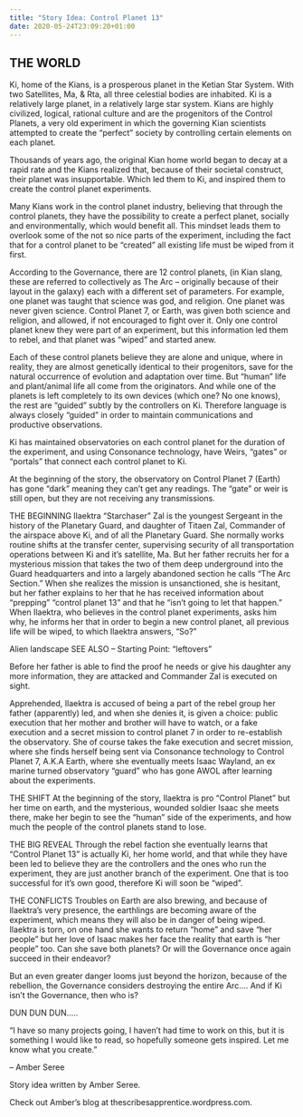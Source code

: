 ```yaml
---
title: "Story Idea: Control Planet 13"
date: 2020-05-24T23:09:20+01:00
---
```


<h2>THE WORLD</h2>

Ki, home of the Kians, is a prosperous planet in the Ketian Star System. With two Satellites, Ma, & Rta, all three celestial bodies are inhabited. Ki is a relatively large planet, in a relatively large star system. Kians are highly civilized, logical, rational culture and are the progenitors of the Control Planets, a very old experiment in which the governing Kian scientists attempted to create the “perfect” society by controlling certain elements on each planet.

Thousands of years ago, the original Kian home world began to decay at a rapid rate and the Kians realized that, because of their societal construct, their planet was insupportable. Which led them to Ki, and inspired them to create the control planet experiments.

Many Kians work in the control planet industry, believing that through the control planets, they have the possibility to create a perfect planet, socially and environmentally, which would benefit all. This mindset leads them to overlook some of the not so nice parts of the experiment, including the fact that for a control planet to be “created” all existing life must be wiped from it first.

According to the Governance, there are 12 control planets, (in Kian slang, these are referred to collectively as The Arc – originally because of their layout in the galaxy) each with a different set of parameters. For example, one planet was taught that science was god, and religion. One planet was never given science. Control Planet 7, or Earth, was given both science and religion, and allowed, if not encouraged to fight over it. Only one control planet knew they were part of an experiment, but this information led them to rebel, and that planet was “wiped” and started anew.

Each of these control planets believe they are alone and unique, where in reality, they are almost genetically identical to their progenitors, save for the natural occurrence of evolution and adaptation over time. But “human” life and plant/animal life all come from the originators. And while one of the planets is left completely to its own devices (which one? No one knows), the rest are “guided” subtly by the controllers on Ki. Therefore language is always closely “guided” in order to maintain communications and productive observations.

Ki has maintained observatories on each control planet for the duration of the experiment, and using Consonance technology, have Weirs, “gates” or “portals” that connect each control planet to Ki.

At the beginning of the story, the observatory on Control Planet 7 (Earth) has gone “dark” meaning they can’t get any readings. The “gate” or weir is still open, but they are not receiving any transmissions.

THE BEGINNING
Ilaektra “Starchaser” Zal is the youngest Sergeant in the history of the Planetary Guard, and daughter of Titaen Zal, Commander of the airspace above Ki, and of all the Planetary Guard. She normally works routine shifts at the transfer center, supervising security of all transportation operations between Ki and it’s satellite, Ma. But her father recruits her for a mysterious mission that takes the two of them deep underground into the Guard headquarters and into a largely abandoned section he calls “The Arc Section.” When she realizes the mission is unsanctioned, she is hesitant, but her father explains to her that he has received information about “prepping” “control planet 13” and that he “isn’t going to let that happen.” When Ilaektra, who believes in the control planet experiments, asks him why, he informs her that in order to begin a new control planet, all previous life will be wiped, to which Ilaektra answers, “So?”

Alien landscape
SEE ALSO – Starting Point: “leftovers”

Before her father is able to find the proof he needs or give his daughter any more information, they are attacked and Commander Zal is executed on sight.

Apprehended, Ilaektra is accused of being a part of the rebel group her father (apparently) led, and when she denies it, is given a choice: public execution that her mother and brother will have to watch, or a fake execution and a secret mission to control planet 7 in order to re-establish the observatory. She of course takes the fake execution and secret mission, where she finds herself being sent via Consonance technology to Control Planet 7, A.K.A Earth, where she eventually meets Isaac Wayland, an ex marine turned observatory “guard” who has gone AWOL after learning about the experiments.

THE SHIFT
At the beginning of the story, Ilaektra is pro “Control Planet” but her time on earth, and the mysterious, wounded soldier Isaac she meets there, make her begin to see the “human” side of the experiments, and how much the people of the control planets stand to lose.

THE BIG REVEAL
Through the rebel faction she eventually learns that “Control Planet 13” is actually Ki, her home world, and that while they have been led to believe they are the controllers and the ones who run the experiment, they are just another branch of the experiment. One that is too successful for it’s own good, therefore Ki will soon be “wiped”.

THE CONFLICTS
Troubles on Earth are also brewing, and because of Ilaektra’s very presence, the earthlings are becoming aware of the experiment, which means they will also be in danger of being wiped. Ilaektra is torn, on one hand she wants to return “home” and save “her people” but her love of Isaac makes her face the reality that earth is “her people” too. Can she save both planets? Or will the Governance once again succeed in their endeavor?

But an even greater danger looms just beyond the horizon, because of the rebellion, the Governance considers destroying the entire Arc…. And if Ki isn’t the Governance, then who is?

DUN DUN DUN…..

“I have so many projects going, I haven’t had time to work on this, but it is something I would like to read, so hopefully someone gets inspired. Let me know what you create.”

– Amber Seree

Story idea written by Amber Seree.

Check out Amber’s blog at thescribesapprentice.wordpress.com.